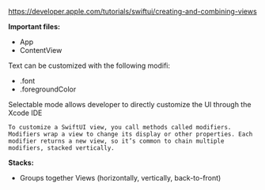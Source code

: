 https://developer.apple.com/tutorials/swiftui/creating-and-combining-views

**Important files:**
- App
- ContentView

Text can be customized with the following modifi:
- .font
- .foregroundColor

Selectable mode allows developer to directly customize the UI through the Xcode IDE

```
To customize a SwiftUI view, you call methods called modifiers. Modifiers wrap a view to change its display or other properties. Each modifier returns a new view, so it’s common to chain multiple modifiers, stacked vertically.
```

**Stacks:**
- Groups together Views (horizontally, vertically, back-to-front)


